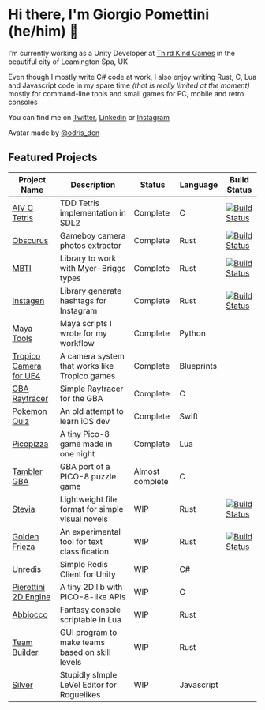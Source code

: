 # Hi there, I'm Giorgio Pomettini (he/him) 👋

I’m currently working as a Unity Developer at [Third Kind Games](https://www.thirdkindgames.com/) in the beautiful city of Leamington Spa, UK

Even though I mostly write C# code at work, I also enjoy writing Rust, C, Lua and Javascript code in my spare time *(that is really limited at the moment)* mostly for command-line tools and small games for PC, mobile and retro consoles

You can find me on [Twitter](https://twitter.com/dreamquest), [Linkedin](https://it.linkedin.com/in/pomettini) or [Instagram](https://www.instagram.com/pomettini/)

Avatar made by [@odris_den](https://github.com/odris-den)

## Featured Projects

| Project Name                                                                 | Description                                      | Status          | Language   | Build Status                                                                                                                      |
| ---------------------------------------------------------------------------- | ------------------------------------------------ | --------------- | ---------- | --------------------------------------------------------------------------------------------------------------------------------- |
| [AIV C Tetris](https://github.com/Pomettini/aiv_c_tetris)                    | TDD Tetris implementation in SDL2                | Complete        | C          | [![Build Status](https://travis-ci.org/Pomettini/aiv_c_tetris.svg?branch=master)](https://travis-ci.org/Pomettini/aiv_c_tetris)   |
| [Obscurus](https://github.com/Pomettini/obscurus)                            | Gameboy camera photos extractor                  | Complete        | Rust       | [![Build Status](https://travis-ci.org/Pomettini/obscurus.svg?branch=master)](https://travis-ci.org/Pomettini/obscurus)           |
| [MBTI](https://github.com/Pomettini/mbti)                                    | Library to work with Myer-Briggs types           | Complete        | Rust       | [![Build Status](https://travis-ci.org/Pomettini/mbti.svg?branch=master)](https://travis-ci.org/Pomettini/mbti)                   |
| [Instagen](https://github.com/Pomettini/instagen)                            | Library generate hashtags for Instagram          | Complete        | Rust       | [![Build Status](https://travis-ci.org/Pomettini/instagen.svg?branch=master)](https://travis-ci.org/Pomettini/instagen)           |
| [Maya Tools](https://github.com/Pomettini/maya-tools)                        | Maya scripts I wrote for my workflow             | Complete        | Python     |
| [Tropico Camera for UE4](https://github.com/Pomettini/UE4_TropicoCamera)     | A camera system that works like Tropico games    | Complete        | Blueprints |
| [GBA Raytracer](https://github.com/Pomettini/gba-raytracer)                  | Simple Raytracer for the GBA                     | Complete        | C          |
| [Pokemon Quiz](https://github.com/Pomettini/pokemon-quiz)                    | An old attempt to learn iOS dev                  | Complete        | Swift      |
| [Picopizza](https://github.com/Pomettini/picopizza)                          | A tiny Pico-8 game made in one night             | Complete        | Lua        |
| [Tambler GBA](https://github.com/Pomettini/tambler-gba)                      | GBA port of a PICO-8 puzzle game                 | Almost complete | C          |
| [Stevia](https://github.com/Pomettini/stevia)                                | Lightweight file format for simple visual novels | WIP             | Rust       | [![Build Status](https://travis-ci.org/Pomettini/stevia.svg?branch=master)](https://travis-ci.org/Pomettini/stevia)               |
| [Golden Frieza](https://github.com/Pomettini/golden-frieza)                  | An experimental tool for text classification     | WIP             | Rust       | [![Build Status](https://travis-ci.org/Pomettini/golden-frieza.svg?branch=master)](https://travis-ci.org/Pomettini/golden-frieza) |
| [Unredis](https://github.com/Pomettini/Uniredis)                             | Simple Redis Client for Unity                    | WIP             | C#         |
| [Pierettini 2D Engine](https://github.com/Pierafalcone/pierettini-2d-engine) | A tiny 2D lib with PICO-8-like APIs              | WIP             | C          |
| [Abbiocco](https://github.com/Pomettini/abbiocco)                            | Fantasy console scriptable in Lua                | WIP             | Rust       |
| [Team Builder](https://github.com/Pomettini/team-builder)                    | GUI program to make teams based on skill levels  | WIP             | Rust       |
| [Silver](https://github.com/Pomettini/Silver)                                | Stupidly sImple LeVel Editor for Roguelikes      | WIP             | Javascript |
